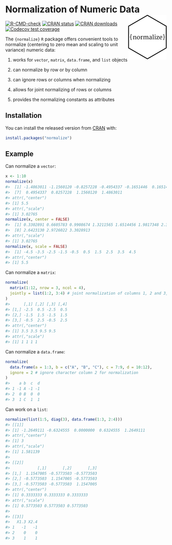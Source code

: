 
<!-- README.md is generated from README.Rmd. Please edit that file -->

# Normalization of Numeric Data <img src="man/figures/logo.png" align="right" height="139" alt="" />

<!-- badges: start -->

[![R-CMD-check](https://github.com/loelschlaeger/normalize/actions/workflows/R-CMD-check.yaml/badge.svg)](https://github.com/loelschlaeger/normalize/actions/workflows/R-CMD-check.yaml)
[![CRAN
status](https://www.r-pkg.org/badges/version/normalize)](https://CRAN.R-project.org/package=normalize)
[![CRAN
downloads](https://cranlogs.r-pkg.org/badges/grand-total/normalize)](https://CRAN.R-project.org/package=normalize)
[![Codecov test
coverage](https://codecov.io/gh/loelschlaeger/normalize/branch/master/graph/badge.svg)](https://app.codecov.io/gh/loelschlaeger/normalize?branch=master)
<!-- badges: end -->

The `{normalize}` `R` package offers convenient tools to normalize
(centering to zero mean and scaling to unit variance) numeric data:

1.  works for `vector`, `matrix`, `data.frame`, and `list` objects

2.  can normalize by row or by column

3.  can ignore rows or columns when normalizing

4.  allows for joint normalizing of rows or columns

5.  provides the normalizing constants as attributes

## Installation

You can install the released version from
[CRAN](https://CRAN.R-project.org) with:

``` r
install.packages("normalize")
```

## Example

Can normalize a `vector`:

``` r
x <- 1:10
normalize(x)
#>  [1] -1.4863011 -1.1560120 -0.8257228 -0.4954337 -0.1651446  0.1651446
#>  [7]  0.4954337  0.8257228  1.1560120  1.4863011
#> attr(,"center")
#> [1] 5.5
#> attr(,"scale")
#> [1] 3.02765
normalize(x, center = FALSE)
#>  [1] 0.3302891 0.6605783 0.9908674 1.3211565 1.6514456 1.9817348 2.3120239
#>  [8] 2.6423130 2.9726022 3.3028913
#> attr(,"scale")
#> [1] 3.02765
normalize(x, scale = FALSE)
#>  [1] -4.5 -3.5 -2.5 -1.5 -0.5  0.5  1.5  2.5  3.5  4.5
#> attr(,"center")
#> [1] 5.5
```

Can normalize a `matrix`:

``` r
normalize(
  matrix(1:12, nrow = 3, ncol = 4),
  jointly = list(1:2, 3:4) # joint normalization of columns 1, 2 and 3, 4
)
#>      [,1] [,2] [,3] [,4]
#> [1,] -2.5  0.5 -2.5  0.5
#> [2,] -1.5  1.5 -1.5  1.5
#> [3,] -0.5  2.5 -0.5  2.5
#> attr(,"center")
#> [1] 3.5 3.5 9.5 9.5
#> attr(,"scale")
#> [1] 1 1 1 1
```

Can normalize a `data.frame`:

``` r
normalize(
  data.frame(a = 1:3, b = c("A", "B", "C"), c = 7:9, d = 10:12),
  ignore = 2 # ignore character column 2 for normalization
)
#>    a b  c  d
#> 1 -1 A -1 -1
#> 2  0 B  0  0
#> 3  1 C  1  1
```

Can work on a `list`:

``` r
normalize(list(1:5, diag(3), data.frame(1:3, 2:4)))
#> [[1]]
#> [1] -1.2649111 -0.6324555  0.0000000  0.6324555  1.2649111
#> attr(,"center")
#> [1] 3
#> attr(,"scale")
#> [1] 1.581139
#> 
#> [[2]]
#>            [,1]       [,2]       [,3]
#> [1,]  1.1547005 -0.5773503 -0.5773503
#> [2,] -0.5773503  1.1547005 -0.5773503
#> [3,] -0.5773503 -0.5773503  1.1547005
#> attr(,"center")
#> [1] 0.3333333 0.3333333 0.3333333
#> attr(,"scale")
#> [1] 0.5773503 0.5773503 0.5773503
#> 
#> [[3]]
#>   X1.3 X2.4
#> 1   -1   -1
#> 2    0    0
#> 3    1    1
```

